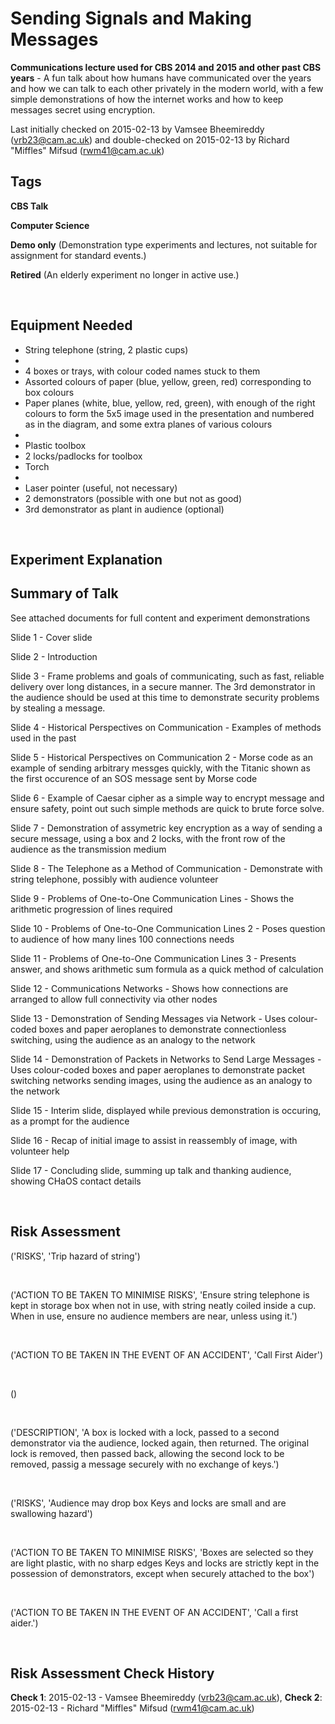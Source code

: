 # Sending Signals and Making Messages

**Communications lecture used for CBS 2014 and 2015 and other past CBS years** - A fun talk about how humans have communicated over the years and how we can talk to each other privately in the modern world, with a few simple demonstrations of how the internet works and how to keep messages secret using encryption. 

Last initially checked on 2015-02-13 by Vamsee Bheemireddy (vrb23@cam.ac.uk) and double-checked on 2015-02-13 by Richard "Miffles" Mifsud (rwm41@cam.ac.uk)

## Tags
<!--- Start Tags (DO NOT REMOVE THIS COMMENT) --->

**CBS Talk**

**Computer Science**

**Demo only** (Demonstration type experiments and lectures, not suitable for assignment for standard events.)

**Retired** (An elderly experiment no longer in active use.)
<!--- End Tags (DO NOT REMOVE THIS COMMENT) --->

<br/>

## Equipment Needed 
- String telephone (string, 2 plastic cups)
- 
- 4 boxes or trays, with colour coded names stuck to them
- Assorted colours of paper (blue, yellow, green, red) corresponding to box colours
- Paper planes (white, blue, yellow, red, green), with enough of the right colours to form the 5x5 image used in the presentation and numbered as in the diagram, and some extra planes of various colours
- 
- Plastic toolbox
- 2 locks/padlocks for toolbox
- Torch
- 
- Laser pointer (useful, not necessary)
- 2 demonstrators (possible with one but not as good)
- 3rd demonstrator as plant in audience (optional)

<br/>

## Experiment Explanation 

Summary of Talk
---------------


 See attached documents for full content and experiment demonstrations

Slide 1 - Cover slide

Slide 2 - Introduction

Slide 3 - Frame problems and goals of communicating, such as fast, reliable delivery over long distances, in a secure manner. The 3rd demonstrator in the audience should be used at this time to demonstrate security problems by stealing a message.

Slide 4 - Historical Perspectives on Communication - Examples of methods used in the past

Slide 5 - Historical Perspectives on Communication 2 - Morse code as an example of sending arbitrary messges quickly, with the Titanic shown as the first occurence of an SOS message sent by Morse code

Slide 6 - Example of Caesar cipher as a simple way to encrypt message and ensure safety, point out such simple methods are quick to brute force solve.

Slide 7 - Demonstration of assymetric key encryption as a way of sending a secure message, using a box and 2 locks, with the front row of the audience as the transmission medium

Slide 8 - The Telephone as a Method of Communication - Demonstrate with string telephone, possibly with audience volunteer

Slide 9 - Problems of One-to-One Communication Lines - Shows the arithmetic progression of lines required

Slide 10 - Problems of One-to-One Communication Lines 2 - Poses question to audience of how many lines 100 connections needs

Slide 11 - Problems of One-to-One Communication Lines 3 - Presents answer, and shows arithmetic sum formula as a quick method of calculation

Slide 12 - Communications Networks - Shows how connections are arranged to allow full connectivity via other nodes

Slide 13 - Demonstration of Sending Messages via Network - Uses colour-coded boxes and paper aeroplanes to demonstrate connectionless switching, using the audience as an analogy to the network

Slide 14 - Demonstration of Packets in Networks to Send Large Messages - Uses colour-coded boxes and paper aeroplanes to demonstrate packet switching networks sending images, using the audience as an analogy to the network

Slide 15 - Interim slide, displayed while previous demonstration is occuring, as a prompt for the audience

Slide 16 - Recap of initial image to assist in reassembly of image, with volunteer help

Slide 17 - Concluding slide, summing up talk and thanking audience, showing CHaOS contact details



<br/>

## Risk Assessment

('RISKS', 'Trip hazard of string')

<br/>

('ACTION TO BE TAKEN TO MINIMISE RISKS', 'Ensure string telephone is kept in storage box when not in use, with string neatly coiled inside a cup. When in use, ensure no audience members are near, unless using it.')

<br/>

('ACTION TO BE TAKEN IN THE EVENT OF AN ACCIDENT', 'Call First Aider')

<br/>

()

<br/>

('DESCRIPTION', 'A box is locked with a lock, passed to a second demonstrator via the audience, locked again, then returned. The original lock is removed, then passed back, allowing the second lock to be removed, passig a message securely with no exchange of keys.')

<br/>

('RISKS', 'Audience may drop box  Keys and locks are small and are swallowing hazard')

<br/>

('ACTION TO BE TAKEN TO MINIMISE RISKS', 'Boxes are selected so they are light plastic, with no sharp edges  Keys and locks are strictly kept in the possession of demonstrators, except when securely attached to the box')

<br/>

('ACTION TO BE TAKEN IN THE EVENT OF AN ACCIDENT', 'Call a first aider.')

<br/>

## Risk Assessment Check History 

**Check 1**: 2015-02-13 - Vamsee Bheemireddy (vrb23@cam.ac.uk), **Check 2**: 2015-02-13 - Richard "Miffles" Mifsud (rwm41@cam.ac.uk)